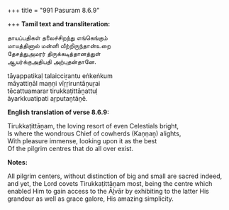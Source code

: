 +++
title = "991 Pasuram 8.6.9"

+++
**Tamil text and transliteration:**

தாயப்பதிகள் தலைச்சிறந்து எங்கெங்கும்  
மாயத்தினால் மன்னி வீற்றிருந்தான்உறை  
தேசத்துஅமரர் திருக்கடித்தானத்துள்  
ஆயர்க்குஅதிபதி அற்புதன்தானே.

tāyappatikaḷ talaicciṟantu eṅkeṅkum  
māyattiṉāl maṉṉi vīṟṟiruntāṉuṟai  
tēcattuamarar tirukkaṭittāṉattuḷ  
āyarkkuatipati aṟputaṉtāṉē.

**English translation of verse 8.6.9:**

Tirukkaṭittāṉam, the loving resort of even Celestials bright,  
Is where the wondrous Chief of cowherds (Kaṇṇaṉ) alights,  
With pleasure immense, looking upon it as the best  
Of the pilgrim centres that do all over exist.

**Notes:**

All pilgrim centers, without distinction of big and small are sacred indeed, and yet, the Lord covets Tirukkaṭittāṉam most, being the centre which enabled Him to gain access to the Āḻvār by exhibiting to the latter His grandeur as well as grace galore, His amazing simplicity.


